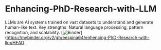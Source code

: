 # Enhancing-PhD-Research-with-LLM
LLMs are AI systems trained on vast datasets to understand and generate human-like text. Key strengths: Natural language processing, pattern recognition, and scalability.
[![Binder](https://mybinder.org/badge_logo.svg)](https://mybinder.org/v2/gh/eespina64/enhencing-PhD-Research-with-llm/HEAD
